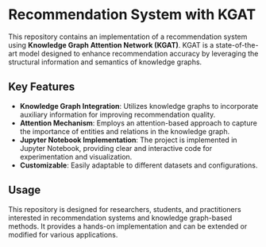 
# Recommendation System with KGAT


This repository contains an implementation of a recommendation system using **Knowledge Graph Attention Network (KGAT)**. KGAT is a state-of-the-art model designed to enhance recommendation accuracy by leveraging the structural information and semantics of knowledge graphs.

## Key Features
- **Knowledge Graph Integration**: Utilizes knowledge graphs to incorporate auxiliary information for improving recommendation quality.
- **Attention Mechanism**: Employs an attention-based approach to capture the importance of entities and relations in the knowledge graph.
- **Jupyter Notebook Implementation**: The project is implemented in Jupyter Notebook, providing clear and interactive code for experimentation and visualization.
- **Customizable**: Easily adaptable to different datasets and configurations.

## Usage
This repository is designed for researchers, students, and practitioners interested in recommendation systems and knowledge graph-based methods. It provides a hands-on implementation and can be extended or modified for various applications.

